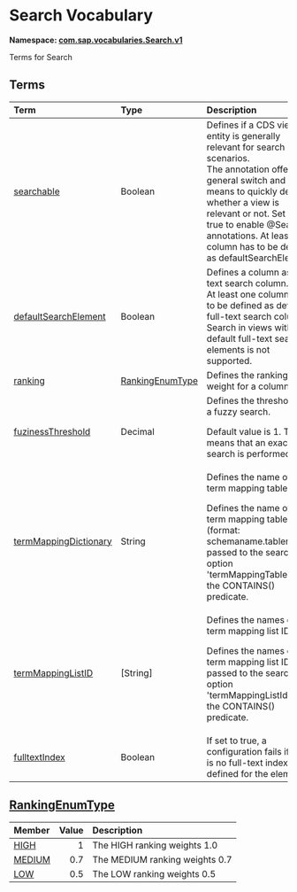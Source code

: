 # Search Vocabulary
**Namespace: [com.sap.vocabularies.Search.v1](Search.xml)**

Terms for Search


## Terms

Term|Type|Description
:---|:---|:----------
[searchable](Search.xml#L36)|Boolean|<a name="searchable"></a>Defines if a CDS view or entity is generally relevant for search scenarios.<br>The annotation offers a general switch and a means to quickly detect whether a view is relevant or not. Set to true to enable @Search annotations. At least one column has to be defined as defaultSearchElement.
[defaultSearchElement](Search.xml#L41)|Boolean|<a name="defaultSearchElement"></a>Defines a column as full-text search column.<br>At least one column has to be defined as default full-text search column. Search in views without default full-text search elements is not supported.
[ranking](Search.xml#L46)|[RankingEnumType](#RankingEnumType)|<a name="ranking"></a>Defines the ranking weight for a column
[fuzinessThreshold](Search.xml#L60)|Decimal|<a name="fuzinessThreshold"></a>Defines the threshold for a fuzzy search.<p>Default value is 1. This means that an exact search is performed.</p>
[termMappingDictionary](Search.xml#L65)|String|<a name="termMappingDictionary"></a>Defines the name of the term mapping table.<p>Defines the name of the term mapping table (format: schemaname.tablename). passed to the search option 'termMappingTable' of the CONTAINS() predicate.</p>
[termMappingListID](Search.xml#L69)|\[String\]|<a name="termMappingListID"></a>Defines the names of the term mapping list IDs.<p>Defines the names of the term mapping list IDs, passed to the search option 'termMappingListId' of the CONTAINS() predicate.</p>
[fulltextIndex](Search.xml#L73)|Boolean|<a name="fulltextIndex"></a>If set to true, a configuration fails if there is no full-text index defined for the element.

## <a name="RankingEnumType"></a>[RankingEnumType](Search.xml#L49)


Member|Value|Description
:-----|----:|:----------
[HIGH](Search.xml#L50)|1|The HIGH ranking weights 1.0
[MEDIUM](Search.xml#L53)|0.7|The MEDIUM ranking weights 0.7
[LOW](Search.xml#L56)|0.5|The LOW ranking weights 0.5
